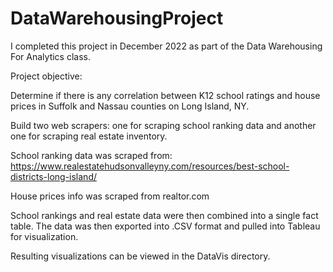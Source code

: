 # DataWarehousingProject

I completed this project in December 2022 as part of the Data Warehousing 
For Analytics class.

Project objective:

Determine if there is any correlation between K12 school ratings and house
prices in Suffolk and Nassau counties on Long Island, NY.

Build two web scrapers: one for scraping school ranking data and another one
for scraping real estate inventory.

School ranking data was scraped from:
https://www.realestatehudsonvalleyny.com/resources/best-school-districts-long-island/

House prices info was scraped from realtor.com

School rankings and real estate data were then combined into a single fact table.
The data was then exported into .CSV format and pulled into Tableau for visualization.

Resulting visualizations can be viewed in the DataVis directory.
